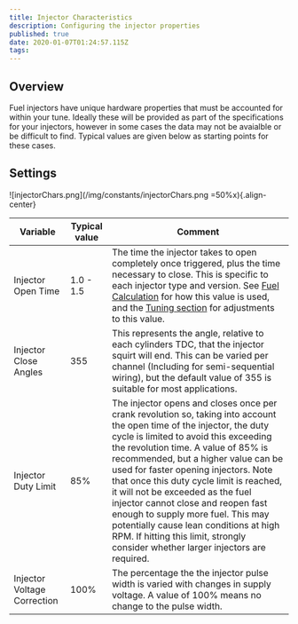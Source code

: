 ```yaml
---
title: Injector Characteristics
description: Configuring the injector properties
published: true
date: 2020-01-07T01:24:57.115Z
tags: 
---
```


## Overview
Fuel injectors have unique hardware properties that must be accounted for within your tune. Ideally these will be provided as part of the specifications for your injectors, however in some cases the data may not be avaialble or be difficult to find. Typical values are given below as starting points for these cases. 

## Settings
![injectorChars.png](/img/constants/injectorChars.png =50%x){.align-center}

| Variable                    | Typical value | Comment                                                                                                                                                                                                                                                                                                                                                                                                                                                                                                                                                                          |
|-----------------------------|---------------|----------------------------------------------------------------------------------------------------------------------------------------------------------------------------------------------------------------------------------------------------------------------------------------------------------------------------------------------------------------------------------------------------------------------------------------------------------------------------------------------------------------------------------------------------------------------------------|
| Injector Open Time          | 1.0 - 1.5     | The time the injector takes to open completely once triggered, plus the time necessary to close. This is specific to each injector type and version. See [Fuel Calculation](Fuel_Calculation "wikilink") for how this value is used, and the [Tuning section](Tuning_section "wikilink") for adjustments to this value.                                                                                                                                                                                                                                                          |
| Injector Close Angles       | 355           | This represents the angle, relative to each cylinders TDC, that the injector squirt will end. This can be varied per channel (Including for semi-sequential wiring), but the default value of 355 is suitable for most applications.                                                                                                                                                                                                                                                                                                                                             |
| Injector Duty Limit         | 85%           | The injector opens and closes once per crank revolution so, taking into account the open time of the injector, the duty cycle is limited to avoid this exceeding the revolution time. A value of 85% is recommended, but a higher value can be used for faster opening injectors. Note that once this duty cycle limit is reached, it will not be exceeded as the fuel injector cannot close and reopen fast enough to supply more fuel. This may potentially cause lean conditions at high RPM. If hitting this limit, strongly consider whether larger injectors are required. |
| Injector Voltage Correction | 100%          | The percentage the the injector pulse width is varied with changes in supply voltage. A value of 100% means no change to the pulse width.                                                                                                                                                                                                                                                                                                                                                                                                                                        |